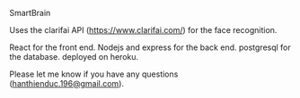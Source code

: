 SmartBrain

Uses the clarifai API (https://www.clarifai.com/) for the face recognition.

React for the front end. Nodejs and express for the back end. postgresql for the database. deployed on heroku.

Please let me know if you have any questions (hanthienduc.196@gmail.com).
